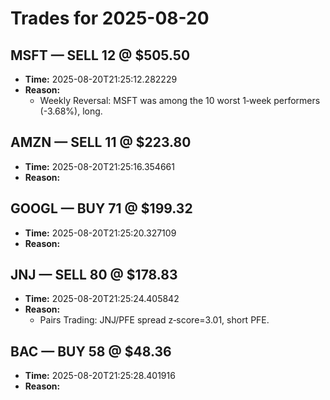 # Trades for 2025-08-20

## MSFT — SELL 12 @ $505.50
- **Time:** 2025-08-20T21:25:12.282229
- **Reason:**
  - Weekly Reversal: MSFT was among the 10 worst 1‑week performers (-3.68%), long.

## AMZN — SELL 11 @ $223.80
- **Time:** 2025-08-20T21:25:16.354661
- **Reason:**

## GOOGL — BUY 71 @ $199.32
- **Time:** 2025-08-20T21:25:20.327109
- **Reason:**

## JNJ — SELL 80 @ $178.83
- **Time:** 2025-08-20T21:25:24.405842
- **Reason:**
  - Pairs Trading: JNJ/PFE spread z‑score=3.01, short PFE.

## BAC — BUY 58 @ $48.36
- **Time:** 2025-08-20T21:25:28.401916
- **Reason:**

